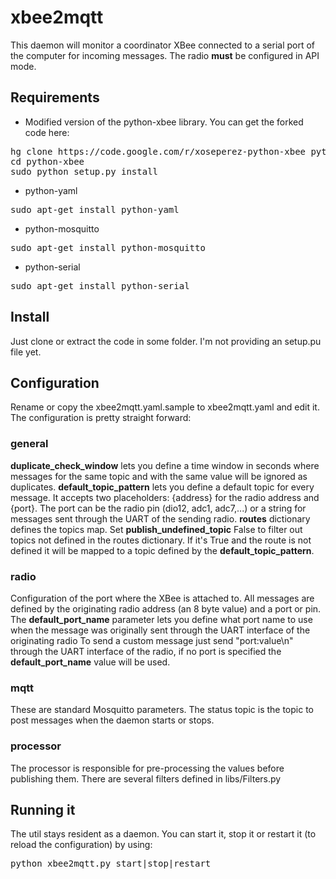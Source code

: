 # xbee2mqtt

This daemon will monitor a coordinator XBee connected to a serial port of the computer for incoming messages.
The radio **must** be configured in API mode.

## Requirements

* Modified version of the python-xbee library. You can get the forked code here:
<pre>
hg clone https://code.google.com/r/xoseperez-python-xbee python-xbee
cd python-xbee
sudo python setup.py install
</pre>

* python-yaml
<pre>sudo apt-get install python-yaml</pre>

* python-mosquitto
<pre>sudo apt-get install python-mosquitto</pre>

* python-serial
<pre>sudo apt-get install python-serial</pre>


## Install

Just clone or extract the code in some folder. I'm not providing an setup.pu file yet.

## Configuration

Rename or copy the xbee2mqtt.yaml.sample to xbee2mqtt.yaml and edit it. The configuration is pretty straight forward:

### general

**duplicate_check_window** lets you define a time window in seconds where messages for the same topic and with the same value will be ignored as duplicates.
**default_topic_pattern** lets you define a default topic for every message. It accepts two placeholders: {address} for the radio address and {port}. 
The port can be the radio pin (dio12, adc1, adc7,...) or a string for messages sent through the UART of the sending radio. 
**routes** dictionary defines the topics map. 
Set **publish_undefined_topic** False to filter out topics not defined in the routes dictionary. 
If it's True and the route is not defined it will be mapped to a topic defined by the **default_topic_pattern**.

### radio

Configuration of the port where the XBee is attached to.
All messages are defined by the originating radio address (an 8 byte value) and a port or pin.
The **default_port_name** parameter lets you define what port name to use when the message was originally sent through the UART interface of the originating radio 
To send a custom message just send "port:value\n" through the UART interface of the radio, if no port is specified the **default_port_name** value will be used.

### mqtt

These are standard Mosquitto parameters. The status topic is the topic to post messages when the daemon starts or stops.

### processor

The processor is responsible for pre-processing the values before publishing them. There are several filters defined in libs/Filters.py


## Running it

The util stays resident as a daemon. You can start it, stop it or restart it (to reload the configuration) by using:

<pre>python xbee2mqtt.py start|stop|restart</pre>



